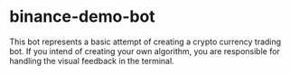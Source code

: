 # binance-demo-bot

This bot represents a basic attempt of creating a crypto currency trading bot. If you intend of creating your own algorithm, you are responsible for handling the visual feedback in the terminal.